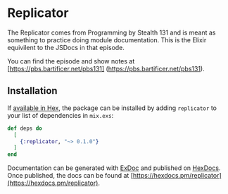 # Replicator

The Replicator comes from Programming by Stealth 131 and is meant as something
to practice doing module documentation. This is the Elixir equivilent to the
JSDocs in that episode.

You can find the episode and show notes at [https://pbs.bartificer.net/pbs131]
(https://pbs.bartificer.net/pbs131).

## Installation

If [available in Hex](https://hex.pm/docs/publish), the package can be installed
by adding `replicator` to your list of dependencies in `mix.exs`:

```elixir
def deps do
  [
    {:replicator, "~> 0.1.0"}
  ]
end
```

Documentation can be generated with [ExDoc](https://github.com/elixir-lang/ex_doc)
and published on [HexDocs](https://hexdocs.pm). Once published, the docs can
be found at [https://hexdocs.pm/replicator](https://hexdocs.pm/replicator).
